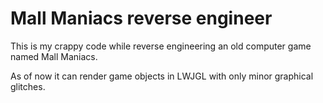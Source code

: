 # Mall Maniacs reverse engineer

This is my crappy code while reverse engineering an old computer game named Mall Maniacs.

As of now it can render game objects in LWJGL with only minor graphical glitches.
